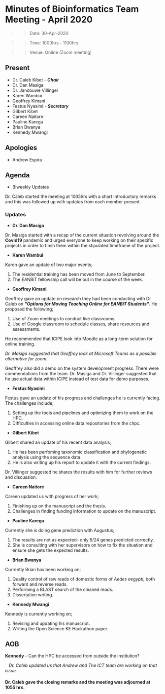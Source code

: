 # Minutes of Bioinformatics Team Meeting - April 2020

 >> Date: 30-Apr-2020
  
 >> Time: 1000hrs - 1100hrs
  
 >> Venue: Online (Zoom meeting)
  
## Present
- Dr. Caleb Kibet - *__Chair__*
- Dr. Dan Masiga
- Dr. Jandouwe Villinger
- Karen Wambui
- Geoffrey Kimani
- Festus Nyasimi - *__Secretary__*
- Gilbert Kibet
- Careen Naitore
- Pauline Karega
- Brian Bwanya
- Kennedy Mwangi

## Apologies
- Andrew Espira

## Agenda 
- Biweekly Updates

Dr. Caleb started the meeting at 1005hrs with a short introductory remarks and this was followed up with updates from each member present.

### Updates
* __Dr. Dan Masiga__

Dr. Masiga started with a recap of the current situation revolving around the **Covid19** 
pandemic and urged everyone to keep working on their specific projects in order to finsh them within the stipulated 
timeframe of the project.
    
* __Karen Wambui__

Karen gave an update of two major events;
  1. The residential training has been moved from June to September.
  2. The EANBiT fellowship call will be out in the course of the week.
  
* __Geoffrey Kimani__

Geoffrey gave an update on research they had been conducting with Dr Caleb on *__"Options for Moving Teaching Online for EANBiT Students"__*. 
He proposed the following;
  1. Use of Zoom meetings to conduct live classrooms.
  2. Use of Google classroom to schedule classes, share resources and assessments.

He recommended that ICIPE look into Moodle as a long-term solution for online training. 

*Dr. Masiga suggested that Geoffrey look at Microsoft Teams as a possible alternative for zoom.*

Geoffrey also did a demo on the system development progress. There were commendations from the team. 
Dr. Masiga and Dr. Villinger suggested that he use actual data within ICIPE instead of test data for demo purposes. 

* __Festus Nyasimi__

Festus gave an update of his progress and challenges he is currently facing. The challenges include;
  1. Setting up the tools and pipelines and optimizing them to work on the HPC.
  2. Difficulties in accessing online data repositories from the chpc.
 
* __Gilbert Kibet__

Gilbert shared an update of his recent data analysis;
  1. He has been perfoming taxonomic classification and phylogenetic analysis using the sequence data.
  2. He is also writing up his report to update it with the current findings.
  
Dr. Villinger suggested he shares the results with him for further reviews and discussion.

* __Careen Naitore__

Careen updated us with progress of her work;
  1. Finishing up on the manuscript and the thesis.
  2. Challenges in finding funding information to update on the manuscript.

* __Pauline Karega__

Currently she is doing gene prediction with Augustus; 
  1. The results are not as expected- only 5/24 genes predicted correctly. 
  2. She is consulting with her supervisors on how to fix the situation and ensure she gets the expected results.

* __Brian Bwanya__

Currently Brian has been working on;
  1. Quality control of raw reads of domestic forms of *Aedes aegypti*, both forward and reverse reads. 
  2. Performing a BLAST search of the cleaned reads.
  3. Dissertation writing.
  
* __Kennedy Mwangi__

Kennedy is currently working on;
  1. Revising and updating his manuscript.
  2. Writing the Open Science KE Hackathon paper.
  
 ## AOB
 
 **Kennedy** - Can the HPC be accessed from outside the institution?
 
  &nbsp;&nbsp; *Dr. Caleb updated us that Andrew and The ICT team are working on that issue.*

#### Dr. Caleb gave the closing remarks and the meeting was adjourned at 1055 hrs. 
